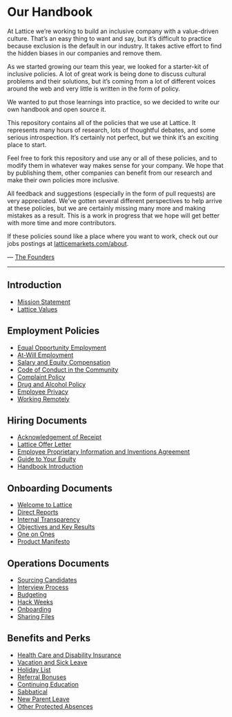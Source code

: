 # Our Handbook

At Lattice we’re working to build an inclusive company with a value-driven culture. That’s an easy thing to want and say, but it’s difficult to practice because exclusion is the default in our industry. It takes active effort to find the hidden biases in our companies and remove them.

As we started growing our team this year, we looked for a starter-kit of inclusive policies. A lot of great work is being done to discuss cultural problems and their solutions, but it’s coming from a lot of different voices around the web and very little is written in the form of policy.

We wanted to put those learnings into practice, so we decided to write our own handbook and open source it.

This repository contains all of the policies that we use at Lattice. It represents many hours of research, lots of thoughtful debates, and some serious introspection. It’s certainly not perfect, but we think it’s an exciting place to start.

Feel free to fork this repository and use any or all of these policies, and to modify them in whatever way makes sense for your company. We hope that by publishing them, other companies can benefit from our research and make their own policies more inclusive.

All feedback and suggestions (especially in the form of pull requests) are very appreciated. We’ve gotten several different perspectives to help arrive at these policies, but we are certainly missing many more and making mistakes as a result. This is a work in progress that we hope will get better with more time and more contributors.

If these policies sound like a place where you want to work, check out our jobs postings at [latticemarkets.com/about](https://latticemarkets.com/about).

— [The Founders](https://twitter.com/latticemarkets)

***


## Introduction
* [Mission Statement](https://github.com/latticemarkets/employee-handbook/blob/master/Mission%20Statement.md)
* [Lattice Values](https://github.com/latticemarkets/employee-handbook/blob/master/Lattice%20Values.md)

## Employment Policies
* [Equal Opportunity Employment](https://github.com/latticemarkets/employee-handbook/blob/master/Employment%20Policies/Equal%20Opportunity%20Employment.md)
* [At-Will Employment](https://github.com/latticemarkets/employee-handbook/blob/master/Employment%20Policies/At-Will%20Employment.md)
* [Salary and Equity Compensation](https://github.com/latticemarkets/employee-handbook/blob/master/Employment%20Policies/Salary%20and%20Equity%20Compensation.md)
* [Code of Conduct in the Community](https://github.com/latticemarkets/employee-handbook/blob/master/Employment%20Policies/Code%20of%20Conduct%20in%20the%20Community.md)
* [Complaint Policy](https://github.com/latticemarkets/employee-handbook/blob/master/Employment%20Policies/Complaint%20Policy.md)
* [Drug and Alcohol Policy](https://github.com/latticemarkets/employee-handbook/blob/master/Employment%20Policies/Drug%20and%20Alcohol%20Policy.md)
* [Employee Privacy](https://github.com/latticemarkets/employee-handbook/blob/master/Employment%20Policies/Employee%20Privacy.md)
* [Working Remotely](https://github.com/latticemarkets/employee-handbook/blob/master/Employment%20Policies/Working%20Remotely.md)

## Hiring Documents
* [Acknowledgement of Receipt](https://github.com/latticemarkets/employee-handbook/blob/master/Hiring%20Documents/Acknowledgment%20of%20Receipt.md)
* [Lattice Offer Letter](https://github.com/latticemarkets/employee-handbook/blob/master/Hiring%20Documents/Lattice%20Offer%20Letter.md)
* [Employee Proprietary Information and Inventions Agreement](https://github.com/latticemarkets/employee-handbook/blob/master/Hiring%20Documents/Employee%20Proprietary%20Information%20and%20Inventions%20Assignment%20Agreement.md)
* [Guide to Your Equity](https://github.com/latticemarkets/employee-handbook/blob/master/Hiring%20Documents/Guide%20to%20Your%20Equity.md)
* [Handbook Introduction](https://github.com/latticemarkets/employee-handbook/blob/master/Hiring%20Documents/Handbook%20Introduction.md)

## Onboarding Documents
* [Welcome to Lattice](https://github.com/latticemarkets/employee-handbook/blob/master/Onboarding%20Documents/Welcome%20to%20Clef.md)
* [Direct Reports](https://github.com/latticemarkets/employee-handbook/blob/master/Onboarding%20Documents/Direct%20Reports.md)
* [Internal Transparency](https://github.com/latticemarkets/employee-handbook/blob/master/Onboarding%20Documents/Internal%20Transparency.md)
* [Objectives and Key Results](https://github.com/latticemarkets/employee-handbook/blob/master/Onboarding%20Documents/Objectives%20and%20Key%20Results.md)
* [One on Ones](https://github.com/latticemarkets/employee-handbook/blob/master/Onboarding%20Documents/One%20on%20Ones.md)
* [Product Manifesto](https://github.com/latticemarkets/employee-handbook/blob/master/Onboarding%20Documents/Product%20Manifesto.md)

## Operations Documents
* [Sourcing Candidates](https://github.com/latticemarkets/employee-handbook/blob/master/Operations%20Documents/Sourcing%20Candidates.md)
* [Interview Process](https://github.com/latticemarkets/employee-handbook/blob/master/Operations%20Documents/Interview%20Process.md)
* [Budgeting](https://github.com/latticemarkets/employee-handbook/blob/master/Operations%20Documents/Budgeting.md)
* [Hack Weeks](https://github.com/latticemarkets/employee-handbook/blob/master/Operations%20Documents/Hack%20Weeks.md)
* [Onboarding](https://github.com/latticemarkets/employee-handbook/blob/master/Operations%20Documents/Onboarding.md)
* [Sharing Files](https://github.com/latticemarkets/employee-handbook/blob/master/Operations%20Documents/Sharing%20Files.md)

## Benefits and Perks
* [Health Care and Disability Insurance](https://github.com/latticemarkets/employee-handbook/blob/master/Benefits%20and%20Perks/Healthcare%20and%20Disability%20Insurance.md)
* [Vacation and Sick Leave](https://github.com/latticemarkets/employee-handbook/blob/master/Benefits%20and%20Perks/Vacation%20and%20Sick%20Leave.md)
* [Holiday List](https://github.com/latticemarkets/employee-handbook/blob/master/Benefits%20and%20Perks/Holiday%20List.md)
* [Referral Bonuses](https://github.com/latticemarkets/employee-handbook/blob/master/Benefits%20and%20Perks/Referral%20Bonuses.md)
* [Continuing Education](https://github.com/latticemarkets/employee-handbook/blob/master/Benefits%20and%20Perks/Continuing%20Education.md)
* [Sabbatical](https://github.com/latticemarkets/employee-handbook/blob/master/Benefits%20and%20Perks/Sabbatical.md)
* [New Parent Leave](https://github.com/latticemarkets/employee-handbook/blob/master/Benefits%20and%20Perks/New%20Parent%20Leave.md)
* [Other Protected Absences](https://github.com/latticemarkets/employee-handbook/blob/master/Benefits%20and%20Perks/Other%20Protected%20Absences.md)
